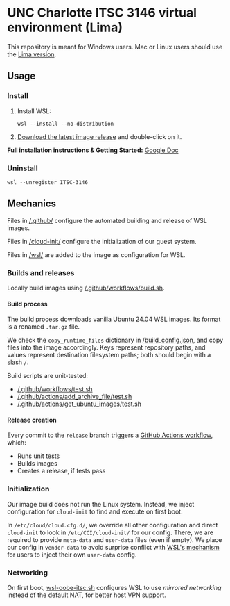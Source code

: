 # UNC Charlotte ITSC 3146 virtual environment (Lima)

This repository is meant for Windows users. Mac or Linux users should use the [Lima version](https://github.com/jeffreyalanwang/ITSC_3146_Lima).

## Usage
### Install

1.  Install WSL:

    `wsl --install --no-distribution`

2.  [Download the latest image release](https://github.com/jeffreyalanwang/ITSC_3146_WSL/releases) and double-click on it.

**Full installation instructions & Getting Started:** [Google Doc](https://docs.google.com/document/d/1sqxhCL-XgVQ76An_PvmMUZ3INQ5uFnjl/edit?usp=sharing&ouid=103252777093034404109&rtpof=true&sd=true)

### Uninstall
`wsl --unregister ITSC-3146`

## Mechanics
Files in [/.github/](/.github/) configure the automated building and release of WSL images.

Files in [/cloud-init/](/cloud-init/) configure the initialization of our guest system.

Files in [/wsl/](/wsl/) are  added to the image as configuration for WSL.

### Builds and releases
Locally build images using [/.github/workflows/build.sh](/.github/workflows/build.sh).

#### Build process
The build process downloads vanilla Ubuntu 24.04 WSL images. Its format is a renamed `.tar.gz` file.

We check the `copy_runtime_files` dictionary in [/build_config.json](/build_config.json), and copy files into the image accordingly. Keys represent repository paths, and values represent destination filesystem paths; both should begin with a slash `/`.

Build scripts are unit-tested:
* [/.github/workflows/test.sh](/.github/workflows/test.sh)
* [/.github/actions/add_archive_file/test.sh](/.github/actions/add_archive_file/test.sh)
* [/.github/actions/get_ubuntu_images/test.sh](/.github/actions/get_ubuntu_images/test.sh)

#### Release creation
Every commit to the `release` branch triggers a [GitHub Actions workflow](/.github/workflows/release.yml), which:
* Runs unit tests
* Builds images
* Creates a release, if tests pass

### Initialization
Our image build does not run the Linux system. Instead, we inject configuration for `cloud-init` to find and execute on first boot.

In `/etc/cloud/cloud.cfg.d/`, we override all other configuration and direct `cloud-init` to look in `/etc/CCI/cloud-init/` for our config. There, we are required to provide `meta-data` and `user-data` files (even if empty). We place our config in `vendor-data` to avoid surprise conflict with [WSL's mechanism](https://cloudinit.readthedocs.io/en/latest/reference/datasources/wsl.html) for users to inject their own `user-data` config.

### Networking
On first boot, [wsl-oobe-itsc.sh](/wsl/wsl-oobe-itsc.sh) configures WSL to use *mirrored networking* instead of the default NAT, for better host VPN support.